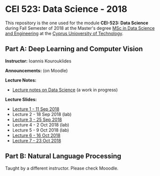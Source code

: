 # CEI 523: Data Science - 2018

This repository is the one used for the module __CEI-523: Data Science__ during Fall Semester of 2018 at the Master's degree [MSc in Data Science and Engineering](https://www.cut.ac.cy/faculties/fet/eecei/module-description/modules-msc-data-science-and-engineering/?languageId=1) at the [Cyprus Unioversity of Technology](https://www.cut.ac.cy/).


## Part A: Deep Learning and Computer Vision

__Instructor:__ Ioannis Kourouklides

__Announcements:__ (on Moodle)

__Lecture Notes:__

- [Lecture notes on Data Science](https://goo.gl/VSTGUQ) (a work in progress)

__Lecture Slides:__

- [Lecture 1 - 11 Sep 2018](https://goo.gl/v8hJda)
- Lecture 2 - 18 Sep 2018 (lab)
- [Lecture 3 - 25 Sep 2018](https://goo.gl/NcvGQS)
- Lecture 4 -  2 Oct 2018 (lab)
- Lecture 5 -  9 Oct 2018 (lab)
- [Lecture 6 - 16 Oct 2018](https://goo.gl/RJwG19)
- [Lecture 7 - 23 Oct 2018](https://goo.gl/5ZTnGH)


## Part B: Natural Language Processing

Taught by a different instructor. Please check Mooodle.
